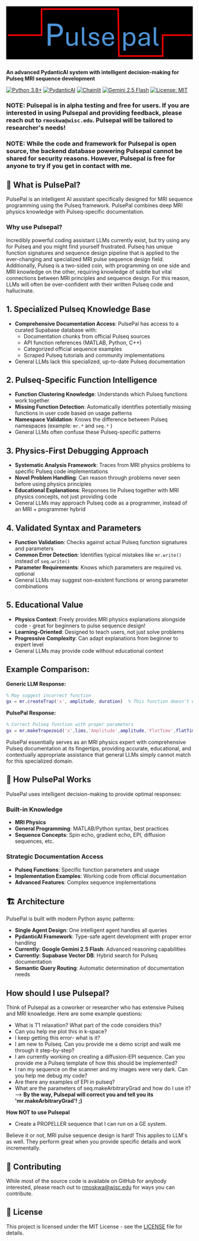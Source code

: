 # ![Pulsepal Logo](pulsepal.png)

**An advanced PydanticAI system with intelligent decision-making for Pulseq MRI sequence development**

[![Python 3.8+](https://img.shields.io/badge/python-3.8+-blue.svg)](https://www.python.org/downloads/)
[![PydanticAI](https://img.shields.io/badge/PydanticAI-latest-green.svg)](https://ai.pydantic.dev/)
[![Chainlit](https://img.shields.io/badge/Chainlit-2.6.3-orange.svg)](https://chainlit.io/)
[![Gemini 2.5 Flash](https://img.shields.io/badge/Gemini-2.5--flash-purple.svg)](https://ai.google.dev/)
[![License: MIT](https://img.shields.io/badge/License-MIT-yellow.svg)](https://opensource.org/licenses/MIT)

### **NOTE:** Pulsepal is in alpha testing and free for users. If you are interested in using Pulsepal and providing feedback, please reach out to `rmoskwa@wisc.edu`. Pulsepal will be tailored to researcher's needs!
### **NOTE:** While the code and framework for Pulsepal is open source, the backend database powering Pulsepal cannot be shared for security reasons. However, Pulsepal is free for anyone to try if you get in contact with me.
## 🚀 What is PulsePal?

PulsePal is an intelligent AI assistant specifically designed for MRI sequence programming using the Pulseq framework. PulsePal combines deep MRI physics knowledge with Pulseq-specific documentation.

### Why use Pulsepal?

Incredibly powerful coding assistant LLMs currently exist, but try using any for Pulseq and you might find yourself frustrated. Pulseq has unique function signatures and sequence design pipeline that is applied to the ever-changing and specialized MRI pulse sequence design field. Additionally, Pulseq is a two-sided coin, with programming on one side and MRI knowledge on the other, requiring knowledge of subtle but vital connections between MRI principles and sequence design. For this reason, LLMs will often be over-confident with their written Pulseq code and hallucinate.

## 1. **Specialized Pulseq Knowledge Base**
- **Comprehensive Documentation Access**: PulsePal has access to a curated Supabase database with:
  - Documentation chunks from official Pulseq sources
  - API function references (MATLAB, Python, C++)
  - Categorized official sequence examples
  - Scraped Pulseq tutorials and community implementations
- General LLMs lack this specialized, up-to-date Pulseq documentation

## 2. **Pulseq-Specific Function Intelligence**
- **Function Clustering Knowledge**: Understands which Pulseq functions work together
- **Missing Function Detection**: Automatically identifies potentially missing functions in user code based on usage patterns
- **Namespace Validation**: Knows the difference between Pulseq namespaces (example: `mr.*` and `seq.*` )
- General LLMs often confuse these Pulseq-specific patterns

## 3. **Physics-First Debugging Approach**
- **Systematic Analysis Framework**: Traces from MRI physics problems to specific Pulseq code implementations
- **Novel Problem Handling**: Can reason through problems never seen before using physics principles
- **Educational Explanations**: Responses tie Pulseq together with MRI physics concepts, not just providing code
- General LLMs may approach Pulseq code as a programmer, instead of an MRI + programmer hybrid

## 4. **Validated Syntax and Parameters**
- **Function Validation**: Checks against actual Pulseq function signatures and parameters
- **Common Error Detection**: Identifies typical mistakes like `mr.write()` instead of `seq.write()`
- **Parameter Requirements**: Knows which parameters are required vs. optional
- General LLMs may suggest non-existent functions or wrong parameter combinations

## 5. **Educational Value**
- **Physics Context**: Freely provides MRI physics explanations alongside code - great for beginners to pulse sequence design!
- **Learning-Oriented**: Designed to teach users, not just solve problems
- **Progressive Complexity**: Can adapt explanations from beginner to expert level
- General LLMs may provide code without educational context

## Example Comparison:

**Generic LLM Response:**
```matlab
% May suggest incorrect function
gx = mr.createTrap('x', amplitude, duration)  % This function doesn't exist!
```

**PulsePal Response:**
```matlab
% Correct Pulseq function with proper parameters
gx = mr.makeTrapezoid('x',lims,'Amplitude',amplitude,'FlatTime',flatTime);
```

PulsePal essentially serves as an MRI physics expert with comprehensive Pulseq documentation at its fingertips, providing accurate, educational, and contextually appropriate assistance that general LLMs simply cannot match for this specialized domain.

## 🧠 How PulsePal Works

PulsePal uses intelligent decision-making to provide optimal responses:

### Built-in Knowledge
- **MRI Physics**
- **General Programming**: MATLAB/Python syntax, best practices
- **Sequence Concepts**: Spin echo, gradient echo, EPI, diffusion sequences, etc.

### Strategic Documentation Access
- **Pulseq Functions**: Specific function parameters and usage
- **Implementation Examples**: Working code from official documentation
- **Advanced Features**: Complex sequence implementations

## 🏗️ Architecture

PulsePal is built with modern Python async patterns:

- **Single Agent Design**: One intelligent agent handles all queries
- **PydanticAI Framework**: Type-safe agent development with proper error handling
- **Currently: Google Gemini 2.5 Flash**: Advanced reasoning capabilities
- **Currently: Supabase Vector DB**: Hybrid search for Pulseq documentation
- **Semantic Query Routing**: Automatic determination of documentation needs

## How should I use Pulsepal?

Think of Pulsepal as a coworker or researcher who has extensive Pulseq and MRI knowledge. Here are some example questions:
- What is T1 relaxation? What part of the code considers this?
- Can you help me plot this in k-space?
- I keep getting this error- what is it?
- I am new to Pulseq. Can you provide me a demo script and walk me through it step-by-step?
- I am currently working on creating a diffusion-EPI sequence. Can you provide me a Pulseq template of how this should be implemented?
- I ran my sequence on the scanner and my images were very dark. Can you help me debug my code?
- Are there any examples of EPI in pulseq?
- What are the parameters of seq.makeArbitraryGrad and how do I use it? --> **By the way, Pulsepal will correct you and tell you its 'mr.makeArbitraryGrad'! ;)**

**How NOT to use Pulsepal**
- Create a PROPELLER sequence that I can run on a GE system.

Believe it or not, MRI pulse sequence design is hard! This applies to LLM's as well. They perform great when you provide specific details and work incrementally.

## 🤝 Contributing

While most of the source code is available on GitHub for anybody interested, please reach out to rmoskwa@wisc.edu for ways you can contribute.

## 📄 License

This project is licensed under the MIT License - see the [LICENSE](LICENSE) file for details.
